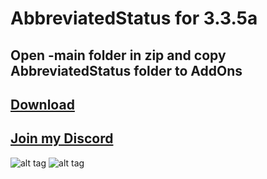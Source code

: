 # AbbreviatedStatus for 3.3.5a
## Open -main folder in zip and copy AbbreviatedStatus folder to AddOns

## [Download](https://github.com/RomanSpector/AbbreviatedStatus/archive/refs/heads/main.zip)

## [Join my Discord](https://discord.gg/wXw6pTvxMQ)

![alt tag](https://media.discordapp.net/attachments/761857830923665418/849289590316859405/2021-06-01_171213_2.jpg?width=1082&height=573) 
![alt tag](https://media.discordapp.net/attachments/761857830923665418/849289588090208306/2021-06-01_171010_2.jpg?width=1082&height=573)

